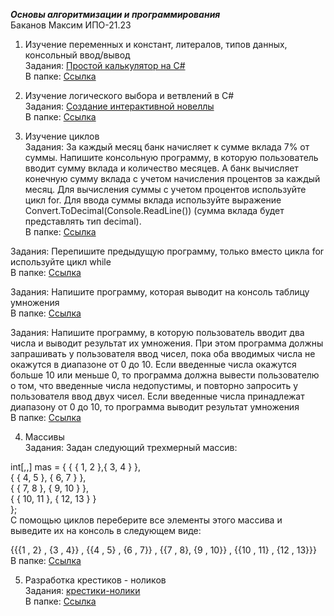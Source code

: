 ***Основы алгоритмизации и программирования***  
Баканов Максим ИПО-21.23

1. Изучение переменных и констант, литералов, типов данных, консольный ввод/вывод  
Задания: [Простой калькулятор на С#](https://docs.google.com/document/d/1ZnGoLewGhzjDnHyhAIqKXlh8Bbdz8S4hNgxuybi1f8Y/edit?tab=t.0)  
В папке: [Ссылка](1)

2. Изучение логического выбора и ветвлений в C#  
Задания: [Создание интерактивной новеллы](https://docs.google.com/document/d/1B7s7u-bkZdoRrABVP6Q-wO1j9MXQ44kf3IUAnwfKiRc/edit?tab=t.0)  
В папке: [Ссылка](2)  

3. Изучение циклов  
Задания: За каждый месяц банк начисляет к сумме вклада 7% от суммы. Напишите консольную программу, в которую пользователь вводит сумму вклада и количество месяцев. А банк вычисляет конечную сумму вклада с учетом начисления процентов за каждый месяц.
Для вычисления суммы с учетом процентов используйте цикл for. Для ввода суммы вклада используйте выражение Convert.ToDecimal(Console.ReadLine()) (сумма вклада будет представлять тип decimal).  
В папке: [Ссылка](https://github.com/larenzo1/dz/blob/main/%D1%83%D0%BF%D1%80%201.cs)

Задания: Перепишите предыдущую программу, только вместо цикла for используйте цикл while  
В папке: [Ссылка](https://github.com/larenzo1/dz/blob/main/%D1%83%D0%BF%D1%80%202.cs)  

Задания: Напишите программу, которая выводит на консоль таблицу умножения  
В папке: [Ссылка](https://github.com/larenzo1/dz/blob/main/%D1%83%D0%BF%D1%80%203.cs)   

Задания: Напишите программу, в которую пользователь вводит два числа и выводит результат их умножения. При этом программа должны запрашивать у пользователя ввод чисел, пока оба вводимых числа не окажутся в диапазоне от 0 до 10. Если введенные числа окажутся больше 10 или меньше 0, то программа должна вывести пользователю о том, что введенные числа недопустимы, и повторно запросить у пользователя ввод двух чисел. Если введенные числа принадлежат диапазону от 0 до 10, то программа выводит результат умножения  
В папке: [Ссылка](https://github.com/larenzo1/dz/blob/main/%D1%83%D0%BF%D1%80%204.cs)  

4. Массивы  
Задания: Задан следующий трехмерный массив:  

int[,,] mas = { { { 1, 2 },{ 3, 4 } },   
                { { 4, 5 }, { 6, 7 } },   
                { { 7, 8 }, { 9, 10 } },   
                { { 10, 11 }, { 12, 13 } }  
              };  
С помощью циклов переберите все элементы этого массива и выведите их на консоль в следующем виде:  

{{{1 , 2} , {3 , 4}} , {{4 , 5} , {6 , 7}} , {{7 , 8}, {9 , 10}} , {{10 , 11} , {12 , 13}}}  
В папке: [Ссылка](7)  

5. Разработка крестиков - ноликов  
Задания: [крестики-нолики](https://docs.google.com/document/d/1ZIAYAtlOmOV9cQUhRFf85_ZYWZTeS6S5DV3xMjLASl4/edit?tab=t.0)  
В папке: [Ссылка](7)

